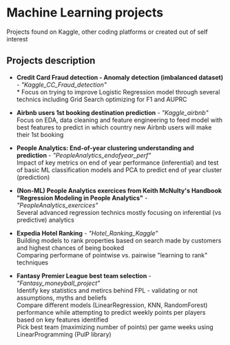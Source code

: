# Machine Learning projects
Projects found on Kaggle, other coding platforms or created out of self interest

## Projects description
* **Credit Card Fraud detection - Anomaly detection (imbalanced dataset)** - *"Kaggle_CC_Fraud_detection"*
  <br> * Focus on trying to improve Logistic Regression model through several technics including Grid Search optimizing for F1 and AUPRC
* **Airbnb users 1st booking destination prediction** - *"Kaggle_airbnb"*
  <br> Focus on EDA, data cleaning and feature engineering to feed model with best features to predict in which country new Airbnb users will make their 1st booking
* **People Analytics: End-of-year clustering understanding and prediction** - *"PeopleAnalytics_endofyear_perf"*
  <br> Impact of key metrics on end of year performance (inferential) and test of basic ML classification models and PCA to predict end of year cluster (prediction)

* **(Non-ML) People Analytics exercices from Keith McNulty's Handbook "Regression Modeling in People Analytics"** - *"PeopleAnalytics_exercices"*
  <br> Several advanced regression technics mostly focusing on inferential (vs predictive) analytics
  
* **Expedia Hotel Ranking** - *"Hotel_Ranking_Kaggle"*
  <br> Building models to rank properties based on search made by customers and highest chances of being booked
  <br> Comparing performane of pointwise vs. pairwise "learning to rank" techniques

* **Fantasy Premier League best team selection** - *"Fantasy_moneyball_project"*
  <br> Identify key statistics and metircs behind FPL - validating or not assumptions, myths and beliefs
  <br> Compare different models (LinearRegression, KNN, RandomForest) performance while attempting to predict weekly points per players based on key features identified
  <br> Pick best team (maximizing number of points) per game weeks using LinearProgramming (PulP library)
